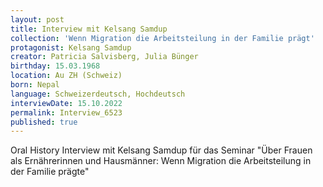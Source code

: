 ```yaml
---
layout: post
title: Interview mit Kelsang Samdup
collection: 'Wenn Migration die Arbeitsteilung in der Familie prägt'
protagonist: Kelsang Samdup
creator: Patricia Salvisberg, Julia Bünger
birthday: 15.03.1968
location: Au ZH (Schweiz)
born: Nepal
language: Schweizerdeutsch, Hochdeutsch
interviewDate: 15.10.2022
permalink: Interview_6523
published: true
---
```

Oral History Interview mit Kelsang Samdup für das Seminar "Über Frauen als Ernährerinnen und Hausmänner: Wenn Migration die Arbeitsteilung in der Familie prägte"
